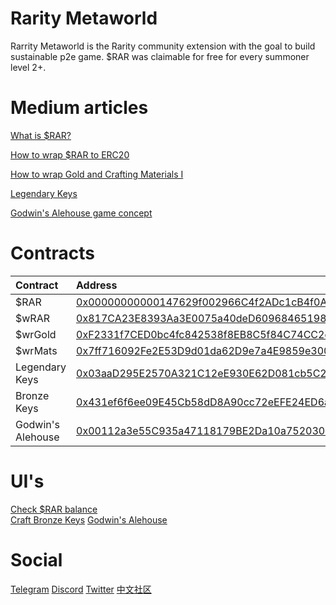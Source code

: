 # Rarity Metaworld

Rarrity Metaworld is the Rarity community extension with the goal to build sustainable p2e game. $RAR was claimable for free for every summoner level 2+.

# Medium articles

[What is $RAR?](https://medium.com/@strategst/what-is-rar-in-rarity-game-8bf829865a5c)

[How to wrap $RAR to ERC20](https://medium.com/@strategst/arity-wrar-ftm-pair-on-spookyswap-how-to-wrap-your-rar-9073d3e8ee0d)

[How to wrap Gold and Crafting Materials I](https://medium.com/@strategst/first-rar-gold-and-rar-craftingmaterials-utility-pairs-13dcf0825154)

[Legendary Keys](https://medium.com/@strategst/here-is-the-legendary-key-mortal-coil-8f0ca669272a)

[Godwin's Alehouse game concept](https://medium.com/@strategst/welcome-to-the-godwins-alehouse-782c789bb333)


# Contracts

| Contract          | Address                                                                                                               |
| :---------------- | :-------------------------------------------------------------------------------------------------------------------- |
| $RAR              | [0x00000000000147629f002966C4f2ADc1cB4f0Aca](https://ftmscan.com/address/0x00000000000147629f002966c4f2adc1cb4f0aca)) |
| $wRAR             | [0x817CA23E8393Aa3E0075a40deD609684651982d7](https://ftmscan.com/address/0x817CA23E8393Aa3E0075a40deD609684651982d7)  |
| $wrGold           | [0xF2331f7CED0bc4fc842538f8EB8C5f84C74CC2ed](https://ftmscan.com/address/0xF2331f7CED0bc4fc842538f8EB8C5f84C74CC2ed)  |
| $wrMats           | [0x7ff716092Fe2E53D9d01da62D9e7a4E9859e3006](https://ftmscan.com/address/0x7ff716092fe2e53d9d01da62d9e7a4e9859e3006)  |
| Legendary Keys    | [0x03aaD295E2570A321C12eE930E62D081cb5C2Cd8](https://ftmscan.com/address/0x03aaD295E2570A321C12eE930E62D081cb5C2Cd8)  |
| Bronze Keys       | [0x431ef6f6ee09E45Cb58dD8A90cc72eEFE24ED6a7](https://ftmscan.com/address/0x431ef6f6ee09E45Cb58dD8A90cc72eEFE24ED6a7)  |
| Godwin's Alehouse | [0x00112a3e55C935a47118179BE2Da10a752030048](https://ftmscan.com/address/0x00112a3e55C935a47118179BE2Da10a752030048)  |

# UI's

[Check $RAR balance](https://rarityrar.com/rarbalance)  
[Craft Bronze Keys](https://rarityrar.com/bronze)
[Godwin's Alehouse](https://alehouse.rarityrar.com/)

# Social

[Telegram](https://t.me/rarityrar)
[Discord](https://discord.com/invite/Eu4qHBuWZT)
[Twitter](https://twitter.com/RarityMetaworld)
[中文社区](https://t.me/rarchina)
